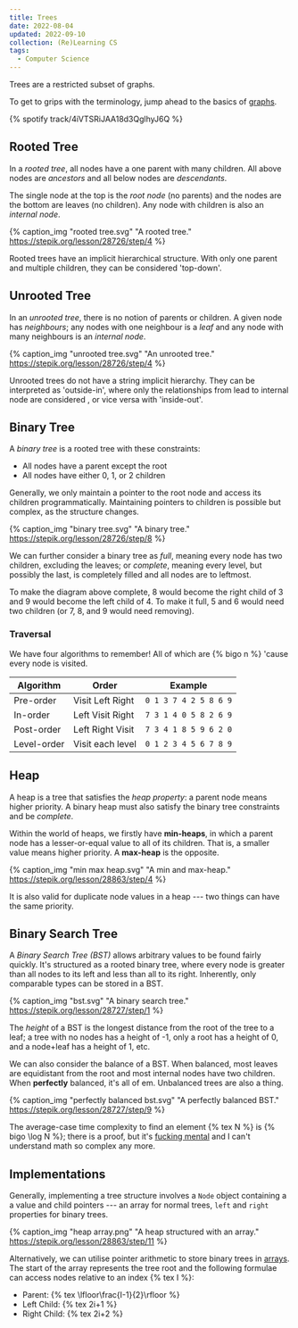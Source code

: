 ```yaml
---
title: Trees
date: 2022-08-04
updated: 2022-09-10
collection: (Re)Learning CS
tags:
  - Computer Science
---
```


Trees are a restricted subset of graphs.

<!-- more -->

To get to grips with the terminology, jump ahead to the basics of
<a href="{% post_path (re)learning-cs/graphs %}">graphs</a>.

{% spotify track/4iVTSRiJAA18d3QglhyJ6Q %}

## Rooted Tree

In a _rooted tree_, all nodes have a one parent with many children. All above
nodes are _ancestors_ and all below nodes are _descendants_.

The single node at the top is the _root node_ (no parents) and the nodes are the
bottom are leaves (no children). Any node with children is also an _internal
node_.

{%
  caption_img
  "rooted tree.svg"
  "A rooted tree."
  https://stepik.org/lesson/28726/step/4
%}

Rooted trees have an implicit hierarchical structure. With only one parent and
multiple children, they can be considered 'top-down'.

## Unrooted Tree

In an _unrooted tree_, there is no notion of parents or children. A given node
has _neighbours_; any nodes with one neighbour is a _leaf_ and any node with
many neighbours is an _internal node_.

{%
  caption_img
  "unrooted tree.svg"
  "An unrooted tree."
  https://stepik.org/lesson/28726/step/4
%}

Unrooted trees do not have a string implicit hierarchy. They can be interpreted
as 'outside-in', where only the relationships from lead to internal node are
considered , or vice versa with 'inside-out'.

## Binary Tree

A _binary tree_ is a rooted tree with these constraints:

- All nodes have a parent except the root
- All nodes have either 0, 1, or 2 children

Generally, we only maintain a pointer to the root node and access its children
programmatically. Maintaining pointers to children is possible but complex, as
the structure changes.

{%
  caption_img
  "binary tree.svg"
  "A binary tree."
  https://stepik.org/lesson/28726/step/8
%}

We can further consider a binary tree as _full_, meaning every node has two
children, excluding the leaves; or _complete_, meaning every level, but possibly
the last, is completely filled and all nodes are to leftmost.

To make the diagram above complete, 8 would become the right child of 3 and 9
would become the left child of 4. To make it full, 5 and 6 would need two
children (or 7, 8, and 9 would need removing).

### Traversal

We have four algorithms to remember! All of which are {% bigo n %} 'cause every
node is visited.

| Algorithm   | Order            | Example               |
| ----------- | ---------------- | --------------------- |
| Pre-order   | Visit Left Right | `0 1 3 7 4 2 5 8 6 9` |
| In-order    | Left Visit Right | `7 3 1 4 0 5 8 2 6 9` |
| Post-order  | Left Right Visit | `7 3 4 1 8 5 9 6 2 0` |
| Level-order | Visit each level | `0 1 2 3 4 5 6 7 8 9` |

## Heap

A heap is a tree that satisfies the _heap property_: a parent node means higher
priority. A binary heap must also satisfy the binary tree constraints and be
_complete_.

Within the world of heaps, we firstly have **min-heaps**, in which a parent node
has a lesser-or-equal value to all of its children. That is, a smaller value
means higher priority. A **max-heap** is the opposite.

{%
  caption_img
  "min max heap.svg"
  "A min and max-heap."
  https://stepik.org/lesson/28863/step/4
%}

It is also valid for duplicate node values in a heap --- two things can have the
same priority.

## Binary Search Tree

A _Binary Search Tree (BST)_ allows arbitrary values to be found fairly quickly.
It's structured as a rooted binary tree, where every node is greater than all
nodes to its left and less than all to its right. Inherently, only comparable
types can be stored in a BST.

{%
  caption_img
  "bst.svg"
  "A binary search tree."
  https://stepik.org/lesson/28727/step/1
%}

The _height_ of a BST is the longest distance from the root of the tree to a
leaf; a tree with no nodes has a height of -1, only a root has a height of 0,
and a node+leaf has a height of 1, etc.

We can also consider the balance of a BST. When balanced, most leaves are
equidistant from the root and most internal nodes have two children. When
**perfectly** balanced, it's all of em. Unbalanced trees are also a thing.

{%
  caption_img
  "perfectly balanced bst.svg"
  "A perfectly balanced BST."
  https://stepik.org/lesson/28727/step/9
%}

The average-case time complexity to find an element {% tex N %} is {% bigo
\log N %}; there is a proof, but it's [fucking mental](https://stepik.org/lesson/28730/step/4)
and I can't understand math so complex any more.

## Implementations

<!-- TODO add link to implementations -->

Generally, implementing a tree structure involves a `Node` object containing a a
value and child pointers --- an array for normal trees, `left` and `right`
properties for binary trees.

{%
  caption_img
  "heap array.png"
  "A heap structured with an array."
  https://stepik.org/lesson/28863/step/11
%}

Alternatively, we can utilise pointer arithmetic to store binary trees in
<a href="{% post_path (re)learning-cs/lists %}#Array">arrays</a>. The start of
the array represents the tree root and the following formulae can access nodes
relative to an index {% tex I %}:

- Parent: {% tex \lfloor\frac{I-1}{2}\rfloor %}
- Left Child: {% tex 2i+1 %}
- Right Child: {% tex 2i+2 %}
